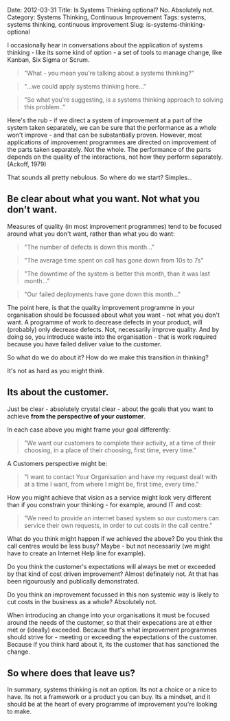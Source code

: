 Date: 2012-03-31
Title: Is Systems Thinking optional? No. Absolutely not.
Category: Systems Thinking, Continuous Improvement
Tags: systems, systems thinking, continuous improvement
Slug: is-systems-thinking-optional


I occasionally hear in conversations about the application of systems thinking - like its some kind of option - a set of tools to manage change, like Kanban, Six Sigma or Scrum.

> "What - you mean you're talking about a systems thinking?"

> "…we could apply systems thinking here..."

> "So what you're suggesting, is a systems thinking approach to solving this problem.."

Here's the rub - if we direct a system of improvement at a part of the system taken separately, we can be  sure that the performance as a whole won't improve - and that can be substantially proven. However, most applications of improvement programmes are directed on improvement of the parts taken separately. Not the whole. The performance of the parts depends on the quality of the interactions, not how they perform separately. (Ackoff, 1979)    

That sounds all pretty nebulous. So where do we start? Simples...


## Be clear about what you want. Not what you don't want.


Measures of quality (in most improvement programmes) tend to be focused around what you don't want, rather than what you do want:

> "The number of defects is down this month..."

> "The average time spent on call has gone down from 10s to 7s"

> "The downtime of the system is better this month, than it was last month..."

> "Our failed deployments have gone down this month…"


The point here, is that the quality improvement programme in your organisation should be focussed about what you want - not what you don't want. A programme of work to decrease defects in your product, will (probably) only decrease defects. Not, necessarily improve quality. And by doing so, you introduce waste into the organisation - that is work required because you have failed deliver value to the customer.


So what do we do about it? How do we make this transition in thinking? 

It's not as hard as you might think. 

## Its about the customer.

Just be clear - absolutely crystal clear - about the goals that you want to achieve **from the perspective of your customer**.

In each case above you might frame your goal differently:

> "We want our customers to complete their activity, at a time of their choosing, in a place of their choosing, first time, every time."

A Customers perspective might be:

> "I want to contact Your Organisation and have my request dealt with at a time I want, from where I might be, first time, every time."

How you might achieve that vision as a service might look very different than if you constrain your thinking - for example, around IT and cost:

> "We need to provide an internet based system so our customers can service their own requests, in order to cut costs in the call centre."

What do you think might happen if we achieved the above? Do you think the call centres would be less busy? Maybe - but not necessarily (we might have to create an Internet Help line for example). 

Do you think the customer's expectations will always be met or exceeded by that kind of cost driven improvement? Almost definately not. At that has been rigourously and publically demonstrated.

Do you think an improvement focussed in this non systemic way is likely to cut costs in the business as a whole? Absolutely not.

When introducing an change into your organisations it must be focused around the needs of the customer, so that their expecations are at either met or (ideally) exceeded. Because that's what  improvement programmes should strive for - meeting or exceeding the expectations of the customer. Because if you think hard about it, its the customer that has sanctioned the change.

## So where does that leave us?

In summary, systems thinking is not an option. Its not a choice or a nice to have. Its not a framework or a product you can buy. Its a mindset, and it should be at the heart of every programme of improvement you're looking to make.

